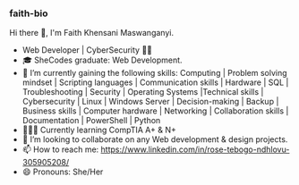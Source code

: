 ### faith-bio
 
Hi there 👋, I'm Faith Khensani Maswanganyi.


- Web Developer | CyberSecurity 👩‍💻
- 🎓 SheCodes graduate: Web Development.
- 🔭 I’m currently gaining the following skills: Computing | Problem solving mindset | Scripting languages | Communication skills | Hardware | SQL | Troubleshooting | Security | Operating Systems |Technical skills | 
     Cybersecurity | Linux | Windows Server | Decision-making | Backup | Business skills | Computer hardware | Networking | Collaboration skills | Documentation | PowerShell | Python
- 👩🏽‍💻 Currently learning CompTIA A+ & N+
- 👯 I’m looking to collaborate on any Web development & design projects.
- 📫 How to reach me: https://www.linkedin.com/in/rose-tebogo-ndhlovu-305905208/
- 😄 Pronouns: She/Her


